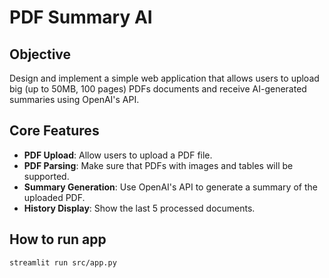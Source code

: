 # PDF Summary AI

## Objective
Design and implement a simple web application that allows users to upload big (up to 50MB, 100 pages) PDFs documents and receive AI-generated summaries using OpenAI's API.
## Core Features
- **PDF Upload**: Allow users to upload a PDF file.
- **PDF Parsing**: Make sure that PDFs with images and tables will be supported.
- **Summary Generation**: Use OpenAI's API to generate a summary of the uploaded PDF.
- **History Display**: Show the last 5 processed documents.

## How to run app

```
streamlit run src/app.py
```
